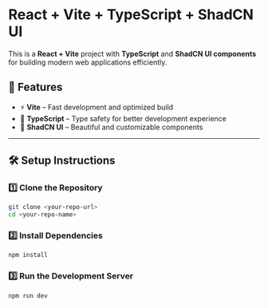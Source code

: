 # React + Vite + TypeScript + ShadCN UI  

This is a **React + Vite** project with **TypeScript** and **ShadCN UI components** for building modern web applications efficiently.  

## 🚀 Features  
- ⚡ **Vite** – Fast development and optimized build  
- 🔷 **TypeScript** – Type safety for better development experience  
- 🎨 **ShadCN UI** – Beautiful and customizable components  

---

## 🛠 Setup Instructions  

### **1️⃣ Clone the Repository**  
```sh
git clone <your-repo-url>
cd <your-repo-name>
```
### **2️⃣ Install Dependencies** 
```sh
npm install
```
### **3️⃣ Run the Development Server** 
```sh
npm run dev
```



